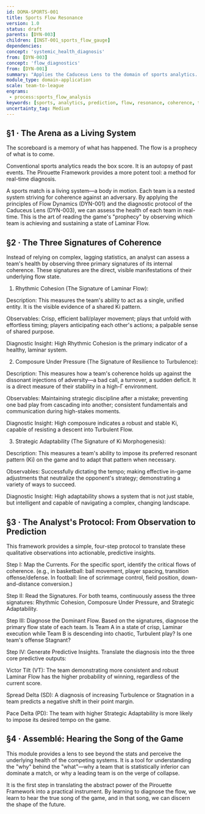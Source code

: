```yaml
---
id: DOMA-SPORTS-001
title: Sports Flow Resonance
version: 1.0
status: draft
parents: [DYN-003]
children: [INST-001_sports_flow_gauge]
dependencies:
concept: 'systemic_health_diagnosis'
from: [DYN-003]
concept: 'flow_diagnostics'
from: [DYN-001]
summary: "Applies the Caduceus Lens to the domain of sports analytics. This module provides a data-light, real-time framework for diagnosing the health and coherence of competing teams by observing their flow states. It translates qualitative observations into predictive insights about a match's likely outcome, margin, and tempo."
module_type: domain-application
scale: team-to-league
engrams:
 - process:sports_flow_analysis
keywords: [sports, analytics, prediction, flow, resonance, coherence, team dynamics]
uncertainty_tag: Medium
---
```

## §1 · The Arena as a Living System
The scoreboard is a memory of what has happened. The flow is a prophecy of what is to come.

Conventional sports analytics reads the box score. It is an autopsy of past events. The Pirouette Framework provides a more potent tool: a method for real-time diagnosis.

A sports match is a living system—a body in motion. Each team is a nested system striving for coherence against an adversary. By applying the principles of Flow Dynamics (DYN-001) and the diagnostic protocol of the Caduceus Lens (DYN-003), we can assess the health of each team in real-time. This is the art of reading the game's "prophecy" by observing which team is achieving and sustaining a state of Laminar Flow.

## §2 · The Three Signatures of Coherence
Instead of relying on complex, lagging statistics, an analyst can assess a team's health by observing three primary signatures of its internal coherence. These signatures are the direct, visible manifestations of their underlying flow state.

1. Rhythmic Cohesion (The Signature of Laminar Flow):

Description: This measures the team's ability to act as a single, unified entity. It is the visible evidence of a shared Ki pattern.

Observables: Crisp, efficient ball/player movement; plays that unfold with effortless timing; players anticipating each other's actions; a palpable sense of shared purpose.

Diagnostic Insight: High Rhythmic Cohesion is the primary indicator of a healthy, laminar system.

2. Composure Under Pressure (The Signature of Resilience to Turbulence):

Description: This measures how a team's coherence holds up against the dissonant injections of adversity—a bad call, a turnover, a sudden deficit. It is a direct measure of their stability in a high-Γ environment.

Observables: Maintaining strategic discipline after a mistake; preventing one bad play from cascading into another; consistent fundamentals and communication during high-stakes moments.

Diagnostic Insight: High composure indicates a robust and stable Ki, capable of resisting a descent into Turbulent Flow.

3. Strategic Adaptability (The Signature of Ki Morphogenesis):

Description: This measures a team's ability to impose its preferred resonant pattern (Ki) on the game and to adapt that pattern when necessary.

Observables: Successfully dictating the tempo; making effective in-game adjustments that neutralize the opponent's strategy; demonstrating a variety of ways to succeed.

Diagnostic Insight: High adaptability shows a system that is not just stable, but intelligent and capable of navigating a complex, changing landscape.

## §3 · The Analyst's Protocol: From Observation to Prediction
This framework provides a simple, four-step protocol to translate these qualitative observations into actionable, predictive insights.

Step I: Map the Currents. For the specific sport, identify the critical flows of coherence. (e.g., in basketball: ball movement, player spacing, transition offense/defense. In football: line of scrimmage control, field position, down-and-distance conversion.)

Step II: Read the Signatures. For both teams, continuously assess the three signatures: Rhythmic Cohesion, Composure Under Pressure, and Strategic Adaptability.

Step III: Diagnose the Dominant Flow. Based on the signatures, diagnose the primary flow state of each team. Is Team A in a state of crisp, Laminar execution while Team B is descending into chaotic, Turbulent play? Is one team's offense Stagnant?

Step IV: Generate Predictive Insights. Translate the diagnosis into the three core predictive outputs:

Victor Tilt (VT): The team demonstrating more consistent and robust Laminar Flow has the higher probability of winning, regardless of the current score.

Spread Delta (SD): A diagnosis of increasing Turbulence or Stagnation in a team predicts a negative shift in their point margin.

Pace Delta (PD): The team with higher Strategic Adaptability is more likely to impose its desired tempo on the game.

## §4 · Assemblé: Hearing the Song of the Game
This module provides a lens to see beyond the stats and perceive the underlying health of the competing systems. It is a tool for understanding the "why" behind the "what"—why a team that is statistically inferior can dominate a match, or why a leading team is on the verge of collapse.

It is the first step in translating the abstract power of the Pirouette Framework into a practical instrument. By learning to diagnose the flow, we learn to hear the true song of the game, and in that song, we can discern the shape of the future.